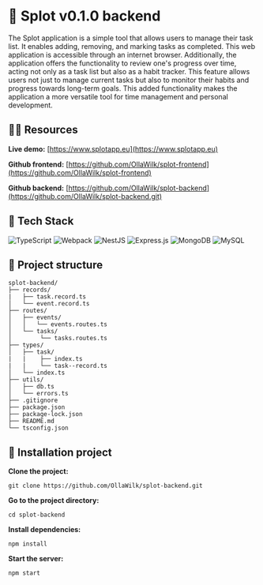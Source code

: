 # :construction_worker: Splot v0.1.0 backend

The Splot application is a simple tool that allows users to manage their task list. It enables adding, removing, and marking tasks as completed. This web application is accessible through an internet browser. Additionally, the application offers the functionality to review one's progress over time, acting not only as a task list but also as a habit tracker. This feature allows users not just to manage current tasks but also to monitor their habits and progress towards long-term goals. This added functionality makes the application a more versatile tool for time management and personal development.

## 🧘‍♀️ Resources

**Live demo:** [https://www.splotapp.eu](https://www.splotapp.eu)

**Github frontend:** [https://github.com/OllaWilk/splot-frontend](https://github.com/OllaWilk/splot-frontend)

**Github backend:** [https://github.com/OllaWilk/splot-backend](https://github.com/OllaWilk/splot-backend.git) 

## 🐞 Tech Stack

![TypeScript](https://img.shields.io/badge/typescript-%23007ACC.svg?style=for-the-badge&logo=typescript&logoColor=white)
![Webpack](https://img.shields.io/badge/webpack-%238DD6F9.svg?style=for-the-badge&logo=webpack&logoColor=black)
![NestJS](https://img.shields.io/badge/nestjs-%23E0234E.svg?style=for-the-badge&logo=nestjs&logoColor=white)
![Express.js](https://img.shields.io/badge/express.js-%23404d59.svg?style=for-the-badge&logo=express&logoColor=%2361DAFB)
![MongoDB](https://img.shields.io/badge/MongoDB-%234ea94b.svg?style=for-the-badge&logo=mongodb&logoColor=white)
![MySQL](https://img.shields.io/badge/mysql-%2300f.svg?style=for-the-badge&logo=mysql&logoColor=white)

## :camel: Project structure

```
splot-backend/
├── records/
|   ├── task.record.ts
│   └── event.record.ts
├── routes/
│   ├── events/
│   │   └── events.routes.ts
│   └── tasks/
│        └── tasks.routes.ts
├── types/
│   ├── task/
|   |    ├── index.ts
|   |    └── task--record.ts
│   └── index.ts
├── utils/
│   ├── db.ts
│   └── errors.ts
├── .gitignore
├── package.json
├── package-lock.json
├── README.md
└── tsconfig.json

```

## 🦋 Installation project

**Clone the project:**

```
git clone https://github.com/OllaWilk/splot-backend.git
```

**Go to the project directory:**

```
cd splot-backend
```

**Install dependencies:**

```
npm install
```

**Start the server:**

```
npm start
```
